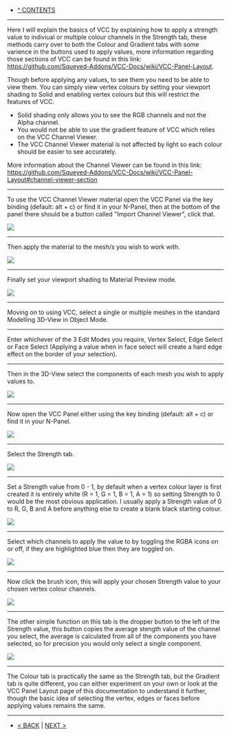 * [^ CONTENTS](Contents.md)

***

Here I will explain the basics of VCC by explaining how to apply a strength value to indiviual or multiple colour channels in the Strength tab, these methods carry over to both the Colour and Gradient tabs with some varience in the buttons used to apply values, more information regarding those sections of VCC can be found in this link: https://github.com/Squeyed-Addons/VCC-Docs/wiki/VCC-Panel-Layout.

Though before applying any values, to see them you need to be able to view them. You can simply view vertex colours by setting your viewport shading to Solid and enabling vertex colours but this will restrict the features of VCC.

* Solid shading only allows you to see the RGB channels and not the Alpha channel. 
* You would not be able to use the gradient feature of VCC which relies on the VCC Channel Viewer. 
* The VCC Channel Viewer material is not affected by light so each colour should be easier to see accurately.

More information about the Channel Viewer can be found in this link: https://github.com/Squeyed-Addons/VCC-Docs/wiki/VCC-Panel-Layout#channel-viewer-section

***

To use the VCC Channel Viewer material open the VCC Panel via the key binding (default: alt + c) or find it in your N-Panel, then at the bottom of the panel there should be a button called "Import Channel Viewer", click that.

![](https://github.com/Squeyed-Addons/VCC-Docs/blob/main/Media/Images/Getting%20Started%20Import%20CV.jpg?raw=true)

***

Then apply the material to the mesh/s you wish to work with.

![](https://github.com/Squeyed-Addons/VCC-Docs/blob/main/Media/Images/Getting%20Started%20Material%20Selection.jpg?raw=true)

***

Finally set your viewport shading to Material Preview mode.

![](https://github.com/Squeyed-Addons/VCC-Docs/blob/main/Media/Images/Getting%20Started%20Material%20Preview.jpg?raw=true)

***

Moving on to using VCC, select a single or multiple meshes in the standard Modelling 3D-View in Object Mode.

***

Enter whichever of the 3 Edit Modes you require, Vertex Select, Edge Select or Face Select (Applying a value when in face select will create a hard edge effect on the border of your selection).

***

Then in the 3D-View select the components of each mesh you wish to apply values to.

![](https://github.com/Squeyed-Addons/VCC-Docs/blob/main/Media/Images/Getting%20Started%20Component%20Selection%20Apply.jpg?raw=true)

***

Now open the VCC Panel either using the key binding (default: alt + c) or find it in your N-Panel.

![](https://github.com/Squeyed-Addons/VCC-Docs/blob/main/Media/Images/Getting%20Started%20Open%20Panel.jpg?raw=true)

***

Select the Strength tab.

![](https://github.com/Squeyed-Addons/VCC-Docs/blob/main/Media/Images/Getting%20Started%20Tab%20Select.jpg?raw=true)

***

Set a Strength value from 0 - 1, by default when a vertex colour layer is first created it is entirely white (R = 1, G = 1, B = 1, A = 1) so setting Strength to 0 would be the most obvious application. I usually apply a Strength value of 0 to R, G, B and A before anything else to create a blank black starting colour.

![](https://github.com/Squeyed-Addons/VCC-Docs/blob/main/Media/Images/Getting%20Started%20Strength%20Value.jpg?raw=true)

***

Select which channels to apply the value to by toggling the RGBA icons on or off, if they are highlighted blue then they are toggled on.

![](https://github.com/Squeyed-Addons/VCC-Docs/blob/main/Media/Images/Getting%20Started%20Channels.jpg?raw=true)

***

Now click the brush icon, this will apply your chosen Strength value to your chosen vertex colour channels.

![](https://github.com/Squeyed-Addons/VCC-Docs/blob/main/Media/Images/Getting%20Started%20Apply.jpg?raw=true)

***

The other simple function on this tab is the dropper button to the left of the Strength value, this button copies the average stength value of the channel you select, the average is calculated from all of the components you have selected, so for precision you would only select a single component.

![](https://github.com/Squeyed-Addons/VCC-Docs/blob/main/Media/Images/Getting%20Started%20Copy.jpg?raw=true)

***

The Colour tab is practically the same as the Strength tab, but the Gradient tab is quite different, you can either experiment on your own or look at the VCC Panel Layout page of this documentation to understand it further, though the basic idea of selecting the vertex, edges or faces before applying values remains the same.

***

* [< BACK](Installation-&-Upgrading.md) | [NEXT >](Accessing-The-VCC-Panel.md)